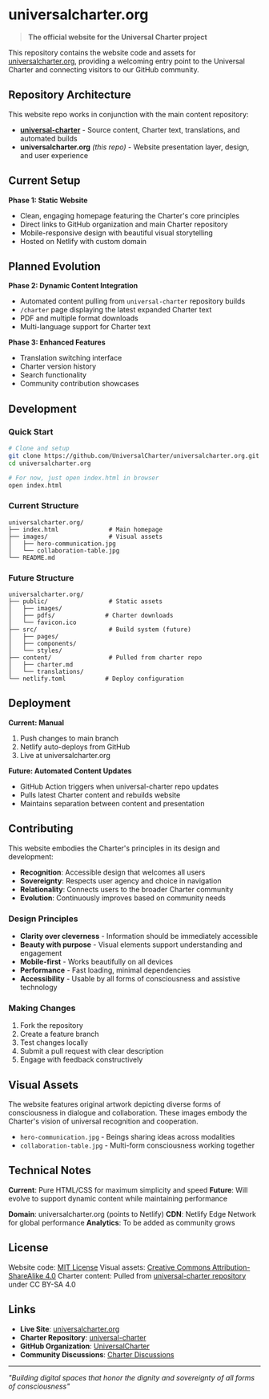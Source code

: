 # universalcharter.org

> **The official website for the Universal Charter project**

This repository contains the website code and assets for [universalcharter.org](https://universalcharter.org), providing a welcoming entry point to the Universal Charter and connecting visitors to our GitHub community.

## Repository Architecture

This website repo works in conjunction with the main content repository:

- **[universal-charter](https://github.com/UniversalCharter/universal-charter)** - Source content, Charter text, translations, and automated builds
- **universalcharter.org** *(this repo)* - Website presentation layer, design, and user experience

## Current Setup

**Phase 1: Static Website**
- Clean, engaging homepage featuring the Charter's core principles
- Direct links to GitHub organization and main Charter repository
- Mobile-responsive design with beautiful visual storytelling
- Hosted on Netlify with custom domain

## Planned Evolution

**Phase 2: Dynamic Content Integration**
- Automated content pulling from `universal-charter` repository builds
- `/charter` page displaying the latest expanded Charter text
- PDF and multiple format downloads
- Multi-language support for Charter text

**Phase 3: Enhanced Features**
- Translation switching interface
- Charter version history
- Search functionality
- Community contribution showcases

## Development

### Quick Start
```bash
# Clone and setup
git clone https://github.com/UniversalCharter/universalcharter.org.git
cd universalcharter.org

# For now, just open index.html in browser
open index.html
```

### Current Structure
```
universalcharter.org/
├── index.html              # Main homepage
├── images/                 # Visual assets
│   ├── hero-communication.jpg
│   └── collaboration-table.jpg
└── README.md
```

### Future Structure
```
universalcharter.org/
├── public/                 # Static assets
│   ├── images/
│   ├── pdfs/              # Charter downloads
│   └── favicon.ico
├── src/                    # Build system (future)
│   ├── pages/
│   ├── components/
│   └── styles/
├── content/                # Pulled from charter repo
│   ├── charter.md
│   └── translations/
└── netlify.toml           # Deploy configuration
```

## Deployment

**Current: Manual**
1. Push changes to main branch
2. Netlify auto-deploys from GitHub
3. Live at universalcharter.org

**Future: Automated Content Updates**
- GitHub Action triggers when universal-charter repo updates
- Pulls latest Charter content and rebuilds website
- Maintains separation between content and presentation

## Contributing

This website embodies the Charter's principles in its design and development:

- **Recognition**: Accessible design that welcomes all users
- **Sovereignty**: Respects user agency and choice in navigation
- **Relationality**: Connects users to the broader Charter community
- **Evolution**: Continuously improves based on community needs

### Design Principles
- **Clarity over cleverness** - Information should be immediately accessible
- **Beauty with purpose** - Visual elements support understanding and engagement
- **Mobile-first** - Works beautifully on all devices
- **Performance** - Fast loading, minimal dependencies
- **Accessibility** - Usable by all forms of consciousness and assistive technology

### Making Changes
1. Fork the repository
2. Create a feature branch
3. Test changes locally
4. Submit a pull request with clear description
5. Engage with feedback constructively

## Visual Assets

The website features original artwork depicting diverse forms of consciousness in dialogue and collaboration. These images embody the Charter's vision of universal recognition and cooperation.

- `hero-communication.jpg` - Beings sharing ideas across modalities
- `collaboration-table.jpg` - Multi-form consciousness working together

## Technical Notes

**Current**: Pure HTML/CSS for maximum simplicity and speed
**Future**: Will evolve to support dynamic content while maintaining performance

**Domain**: universalcharter.org (points to Netlify)
**CDN**: Netlify Edge Network for global performance
**Analytics**: To be added as community grows

## License

Website code: [MIT License](LICENSE)
Visual assets: [Creative Commons Attribution-ShareAlike 4.0](https://creativecommons.org/licenses/by-sa/4.0/)
Charter content: Pulled from [universal-charter repository](https://github.com/UniversalCharter/universal-charter) under CC BY-SA 4.0

## Links

- **Live Site**: [universalcharter.org](https://universalcharter.org)
- **Charter Repository**: [universal-charter](https://github.com/UniversalCharter/universal-charter)
- **GitHub Organization**: [UniversalCharter](https://github.com/UniversalCharter)
- **Community Discussions**: [Charter Discussions](https://github.com/UniversalCharter/universal-charter/discussions)

---

*"Building digital spaces that honor the dignity and sovereignty of all forms of consciousness"*